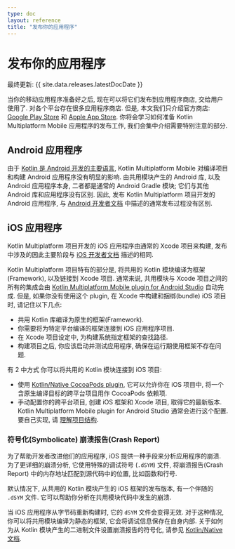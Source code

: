 ```yaml
---
type: doc
layout: reference
title: "发布你的应用程序"
---
```


# 发布你的应用程序

最终更新: {{ site.data.releases.latestDocDate }}

当你的移动应用程序准备好之后, 现在可以将它们发布到应用程序商店, 交给用户使用了.
对各个平台存在很多应用程序商店. 但是, 本文我们只介绍官方商店:
[Google Play Store](https://play.google.com/store) 和 [Apple App Store](https://www.apple.com/ios/app-store/).
你将会学习如何准备 Kotlin Multiplatform Mobile 应用程序的发布工作, 我们会集中介绍需要特别注意的部分.

## Android 应用程序

由于 [Kotlin 是 Android 开发的主要语言](https://developer.android.com/kotlin),
Kotlin Multiplatform Mobile 对编译项目和构建 Android 应用程序没有明显的影响.
由共用模块产生的 Android 库, 以及 Android 应用程序本身, 二者都是通常的 Android Gradle 模块; 它们与其他 Android 库和应用程序没有区别.
因此, 发布 Kotlin Multiplatform 项目开发的 Android 应用程序,
与 [Android 开发者文档](https://developer.android.com/studio/publish) 中描述的通常发布过程没有区别.

## iOS 应用程序

Kotlin Multiplatform 项目开发的 iOS 应用程序由通常的 Xcode 项目来构建, 发布中涉及的因此主要阶段与
[iOS 开发者文档](https://developer.apple.com/ios/submit/) 描述的相同.

Kotlin Multiplatform 项目特有的部分是, 将共用的 Kotlin 模块编译为框架(Framework), 以及链接到 Xcode 项目.
通常来说, 共用模块与 Xcode 项目之间的所有的集成会由
[Kotlin Multiplatform Mobile plugin for Android Studio](https://plugins.jetbrains.com/plugin/14936-kotlin-multiplatform-mobile)
自动完成.
但是, 如果你没有使用这个 plugin, 在 Xcode 中构建和捆绑(bundle) iOS 项目时, 请记住以下几点:

* 共用 Kotlin 库编译为原生的框架(Framework).
* 你需要将为特定平台编译的框架连接到 iOS 应用程序项目.
* 在 Xcode 项目设定中, 为构建系统指定框架的查找路径.
* 构建项目之后, 你应该启动并测试应用程序, 确保在运行期使用框架不存在问题.

有 2 中方式 你可以将共用的 Kotlin 模块连接到 iOS 项目:
* 使用 [Kotlin/Native CocoaPods plugin](../native/native-cocoapods.html), 它可以允许你在 iOS 项目中, 将一个含原生编译目标的跨平台项目用作 CocoaPods 依赖项.
* 手动配置你的跨平台项目, 创建 iOS 框架和 Xcode 项目, 取得它的最新版本.
  Kotlin Multiplatform Mobile plugin for Android Studio 通常会进行这个配置.
  要自己实现, 请 [理解项目结构](multiplatform-mobile-understand-project-structure.html#ios-application).

### 符号化(Symbolicate) 崩溃报告(Crash Report)

为了帮助开发者改进他们的应用程序, iOS 提供一种手段来分析应用程序的崩溃. 为了更详细的崩溃分析,
它使用特殊的调试符号 (`.dSYM`) 文件, 将崩溃报告(Crash Report) 中的内存地址匹配到源代码中的位置, 比如函数和行号.

默认情况下, 从共用的 Kotlin 模块产生的 iOS 框架的发布版本, 有一个伴随的 `.dSYM` 文件.
它可以帮助你分析在共用模块代码中发生的崩溃.

当 iOS 应用程序从字节码重新构建时, 它的 `dSYM` 文件会变得无效. 对于这种情况, 你可以将共用模块编译为静态的框架, 它会将调试信息保存在自身内部.
关于如何为从 Kotlin 模块产生的二进制文件设置崩溃报告的符号化, 请参见 [Kotlin/Native 文档](../native/native-ios-symbolication.html).
